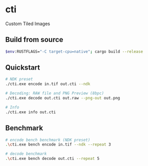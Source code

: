 # cti
Custom Tiled Images

## Build from source
```bash
$env:RUSTFLAGS="-C target-cpu=native"; cargo build --release
```
## Quickstart
```bash
# NDK preset
./cti.exe encode in.tif out.cti --ndk
```
```bash
# Decoding: RAW file and PNG Preview (8bpc)
./cti.exe decode out.cti out.raw --png-out out.png
```
```bash
# Info
./cti.exe info out.cti
```
## Benchmark
```bash
# encode bench benchmark (NDK preset)
.\cti.exe bench encode in.tif --ndk --repeat 3
```
```bash
# decode benchmark
.\cti.exe bench decode out.cti --repeat 5
```
